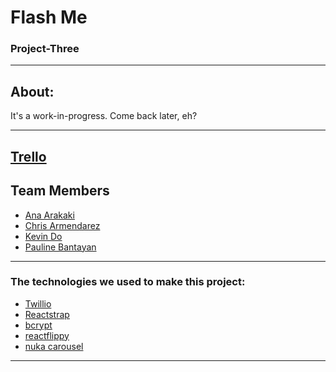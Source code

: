 # Flash Me

### Project-Three
---------------

## About:

It's a work-in-progress. Come back later, eh?

---------------
## [Trello](https://trello.com/b/tC7GE5wX/project-three)

## Team Members
* [Ana Arakaki](https://github.com/aparakaki)
* [Chris Armendarez](https://github.com/chrisArmo)
* [Kevin Do](https://github.com/do-kevin)
* [Pauline Bantayan](https://github.com/pauline-ann)

---------------

### The technologies we used to make this project:
- [Twillio]()
- [Reactstrap]()
- [bcrypt]()
- [reactflippy]()
- [nuka carousel]()
--------------
